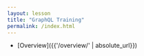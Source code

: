 ```yaml
---
layout: lesson
title: "GraphQL Training"
permalink: /index.html
---
```


-   [Overview]({{'/overview/' | absolute_url}})

